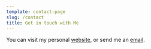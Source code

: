 ```yaml
---
template: contact-page
slug: /contact
title: Get in touch with Me
---
```


You can visit my personal [website](https://www.cmu.edu), or send me an [email](mailto:MyEmail@MyAddress).
